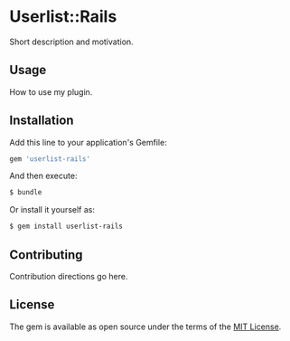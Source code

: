 # Userlist::Rails
Short description and motivation.

## Usage
How to use my plugin.

## Installation
Add this line to your application's Gemfile:

```ruby
gem 'userlist-rails'
```

And then execute:
```bash
$ bundle
```

Or install it yourself as:
```bash
$ gem install userlist-rails
```

## Contributing
Contribution directions go here.

## License
The gem is available as open source under the terms of the [MIT License](https://opensource.org/licenses/MIT).
